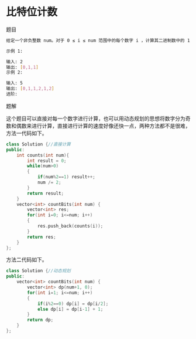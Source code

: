 # 比特位计数

题目

```bash
给定一个非负整数 num。对于 0 ≤ i ≤ num 范围中的每个数字 i ，计算其二进制数中的 1 的数目并将它们作为数组返回。

示例 1:

输入: 2
输出: [0,1,1]
示例 2:

输入: 5
输出: [0,1,1,2,1,2]
进阶:
```

题解

这个题目可以直接对每一个数字进行计算，也可以用动态规划的思想将数字分为奇数和偶数来进行计算，直接进行计算的速度好像还快一点，两种方法都不是很难，方法一代码如下。

```C++
class Solution {//直接计算
public:
    int counts(int num){
        int result = 0;
        while(num>0)
        {
            if(num%2==1) result++;
            num /= 2;
        }
        return result;
    }
    vector<int> countBits(int num) {
        vector<int> res;
        for(int i=0; i<=num; i++)
        {
            res.push_back(counts(i));
        }
        return res;
    }
};
```

方法二代码如下。

```C++
class Solution {//动态规划
public:
    vector<int> countBits(int num) {
        vector<int> dp(num+1, 0);
        for(int i=1; i<=num; i++)
        {
            if(i%2==0) dp[i] = dp[i/2];
            else dp[i] = dp[i-1] + 1;
        }
        return dp;
    }
};
```
